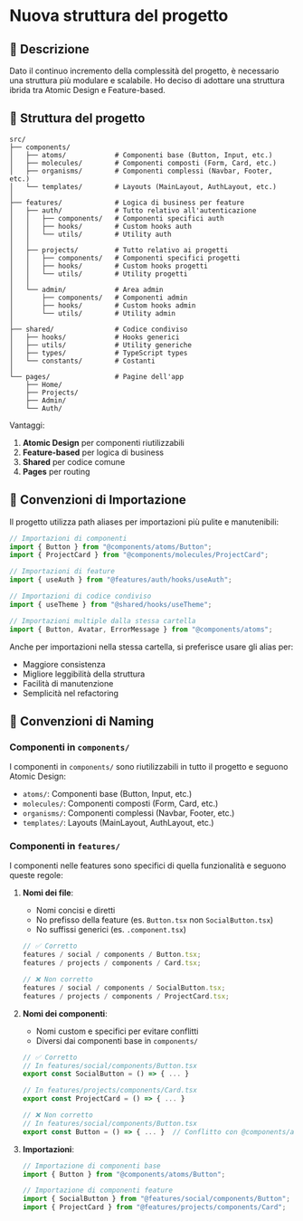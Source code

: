 # Nuova struttura del progetto

## 📝 Descrizione

Dato il continuo incremento della complessità del progetto, è necessario una struttura più modulare e scalabile. Ho deciso di adottare una struttura ibrida tra Atomic Design e Feature-based.

## 📁 Struttura del progetto

```
src/
├── components/
│   ├── atoms/            # Componenti base (Button, Input, etc.)
│   ├── molecules/        # Componenti composti (Form, Card, etc.)
│   ├── organisms/        # Componenti complessi (Navbar, Footer, etc.)
│   └── templates/        # Layouts (MainLayout, AuthLayout, etc.)
│
├── features/             # Logica di business per feature
│   ├── auth/             # Tutto relativo all'autenticazione
│   │   ├── components/   # Componenti specifici auth
│   │   ├── hooks/        # Custom hooks auth
│   │   └── utils/        # Utility auth
│   │
│   ├── projects/         # Tutto relativo ai progetti
│   │   ├── components/   # Componenti specifici progetti
│   │   ├── hooks/        # Custom hooks progetti
│   │   └── utils/        # Utility progetti
│   │
│   └── admin/            # Area admin
│       ├── components/   # Componenti admin
│       ├── hooks/        # Custom hooks admin
│       └── utils/        # Utility admin
│
├── shared/               # Codice condiviso
│   ├── hooks/            # Hooks generici
│   ├── utils/            # Utility generiche
│   ├── types/            # TypeScript types
│   └── constants/        # Costanti
│
└── pages/                # Pagine dell'app
    ├── Home/
    ├── Projects/
    ├── Admin/
    └── Auth/
```

Vantaggi:

1. **Atomic Design** per componenti riutilizzabili
2. **Feature-based** per logica di business
3. **Shared** per codice comune
4. **Pages** per routing

## 📝 Convenzioni di Importazione

Il progetto utilizza path aliases per importazioni più pulite e manutenibili:

```typescript
// Importazioni di componenti
import { Button } from "@components/atoms/Button";
import { ProjectCard } from "@components/molecules/ProjectCard";

// Importazioni di feature
import { useAuth } from "@features/auth/hooks/useAuth";

// Importazioni di codice condiviso
import { useTheme } from "@shared/hooks/useTheme";

// Importazioni multiple dalla stessa cartella
import { Button, Avatar, ErrorMessage } from "@components/atoms";
```

Anche per importazioni nella stessa cartella, si preferisce usare gli alias per:

- Maggiore consistenza
- Migliore leggibilità della struttura
- Facilità di manutenzione
- Semplicità nel refactoring

## 📝 Convenzioni di Naming

### Componenti in `components/`

I componenti in `components/` sono riutilizzabili in tutto il progetto e seguono Atomic Design:

- `atoms/`: Componenti base (Button, Input, etc.)
- `molecules/`: Componenti composti (Form, Card, etc.)
- `organisms/`: Componenti complessi (Navbar, Footer, etc.)
- `templates/`: Layouts (MainLayout, AuthLayout, etc.)

### Componenti in `features/`

I componenti nelle features sono specifici di quella funzionalità e seguono queste regole:

1. **Nomi dei file**:

   - Nomi concisi e diretti
   - No prefisso della feature (es. `Button.tsx` non `SocialButton.tsx`)
   - No suffissi generici (es. `.component.tsx`)

   ```typescript
   // ✅ Corretto
   features / social / components / Button.tsx;
   features / projects / components / Card.tsx;

   // ❌ Non corretto
   features / social / components / SocialButton.tsx;
   features / projects / components / ProjectCard.tsx;
   ```

2. **Nomi dei componenti**:

   - Nomi custom e specifici per evitare conflitti
   - Diversi dai componenti base in `components/`

   ```typescript
   // ✅ Corretto
   // In features/social/components/Button.tsx
   export const SocialButton = () => { ... }

   // In features/projects/components/Card.tsx
   export const ProjectCard = () => { ... }

   // ❌ Non corretto
   // In features/social/components/Button.tsx
   export const Button = () => { ... }  // Conflitto con @components/atoms/Button
   ```

3. **Importazioni**:

   ```typescript
   // Importazione di componenti base
   import { Button } from "@components/atoms/Button";

   // Importazione di componenti feature
   import { SocialButton } from "@features/social/components/Button";
   import { ProjectCard } from "@features/projects/components/Card";
   ```
